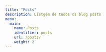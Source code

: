 ```yaml
---
title: "Posts"
description: Listgem de todos os blog posts
menu:
  main:
    name: Posts
    identifier: posts
    url: /posts/
    weight: 2
---
```

